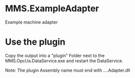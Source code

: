 # MMS.ExampleAdapter
Example machine adapter 


# Use the plugin
Copy the output into a "plugin" Folder next to the MMS.OpcUa.DataService.exe and restart the DataService. 

Note: The plugin Assembly name must end with ....Adapter.dll

